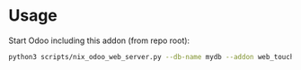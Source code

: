 # Usage

Start Odoo including this addon (from repo root):

```bash
python3 scripts/nix_odoo_web_server.py --db-name mydb --addon web_touchscreen
```
